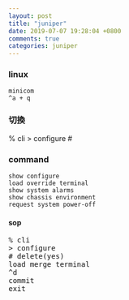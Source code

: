 ```yaml
---
layout: post
title: "juniper"
date: 2019-07-07 19:28:04 +0800
comments: true
categories: juniper
---
```


### linux
`minicom`  
`^a + q`  

### 切換
%  cli  >  configure #  

### command
`show configure`  
`load override terminal`  
`show system alarms`  
`show chassis environment`  
`request system power-off`  



#### sop
<pre>
% cli
> configure
# delete(yes)
load merge terminal
^d
commit
exit
</pre>
